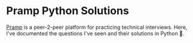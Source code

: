 # Pramp Python Solutions
[Pramp](http://pramp.com) is a peer-2-peer platform for practicing technical interviews. Here, I've documented the questions I've seen and their solutions in Python 🐍.

